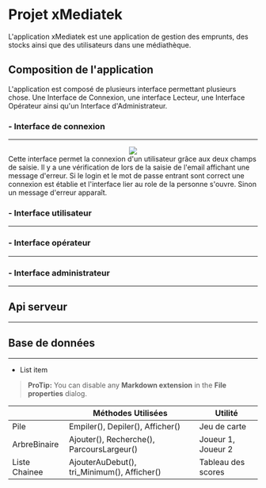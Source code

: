 # Projet xMediatek
L'application xMediatek est une application de gestion des emprunts, des stocks ainsi que des utilisateurs dans une médiathèque.

## Composition de l'application 
L'application est composé de plusieurs interface permettant plusieurs chose. Une Interface de Connexion, une interface Lecteur, une Interface Opérateur ainsi qu'un Interface d'Administrateur.

###  - Interface de connexion
---
<div class="pull-right"><center><img src="https://www.roussel-louis.fr/xMediatek/Login.png"/></center></div>
Cette interface permet la connexion d'un utilisateur grâce aux deux champs de saisie. Il y a une vérification de lors de la saisie de l'email affichant une message d'erreur.
Si le login et le mot de passe entrant sont correct une connexion est établie et l'interface lier au role de la personne s'ouvre.
Sinon un message d'erreur apparaît.

### - Interface utilisateur
---


### - Interface opérateur
---

### - Interface administrateur
---

## Api serveur
---

## Base de données
---

 - List item

> **ProTip:** You can disable any **Markdown extension** in the **File properties** dialog.

|                |Méthodes Utilisées|Utilité                         |
|----------------|-------------------------------|-----------------------------|
|Pile|Empiler(), Depiler(), Afficher()            |Jeu de carte            |
|ArbreBinaire|Ajouter(), Recherche(), ParcoursLargeur()            |Joueur 1, Joueur 2   |
|Liste Chainee|AjouterAuDebut(), tri_Minimum(), Afficher()|Tableau des scores|

